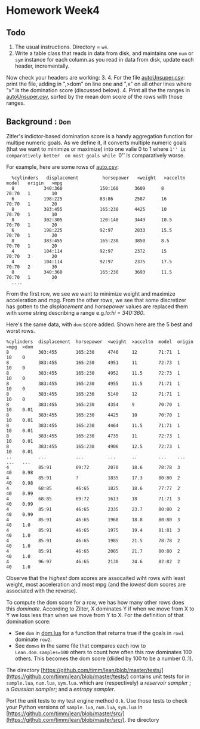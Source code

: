 # Homework Week4


## Todo

1. The usual instructions. Directory = `w4`.
2. Write a table class that reads in data from disk, and maintains one
   `num` or `sym` instance for each column.as you read in data from disk,
   update each header, incrementally.

Now check your headers are working:
3. 
4. For the file
   [autoUnsuper.csv](https://github.com/timm/lean/blob/master/data/autoUnsuper.csv):
   print the file, adding in ",>dom" on line one and ",x" on all other lines where "x"
   is the domination score (discussed below).
4. Print all the the ranges in   
   [autoUnsuper.csv](https://github.com/timm/lean/blob/master/data/autoUnsuper.csv),
   sorted by the mean dom score of the rows with those ranges.

## Background : `Dom`

Zitler's indictor-based domination score is a handy aggregation
function for multipe numeric goals. As we define it, it converts
multiple  numeric goals (that we want to minimize or maximize)
into one valie 0 to 1 where ``1'' is comparatively better 
on most
goals
while ``0'' is comparatively worse.

For example, here are some rows
of [auto.csv](https://github.com/timm/lean/blob/master/data/autoUnsuper.csv):

      %cylinders   displacement         horsepower   <weight   >acceltn   model   origin   >mpg	
      8           340:360              150:160      3609      8          70:70   1        10
      6           198:225              83:86        2587      16         70:70   1        20
      8           383:455              165:230      4425      10         70:70   1        10
      8           302:305              120:140      3449      10.5       70:70   1        20
      6           198:225              92:97        2833      15.5       70:70   1        20
      8           383:455              165:230      3850      8.5        70:70   1        20
      4           104:114              92:97        2372      15         70:70   3        20
      4           104:114              92:97        2375      17.5       70:70   2        30
      8           340:360              165:230      3693      11.5       70:70   1        20
      ....

From the first row,  we see we want to minimize weight and maximize acceleration and mpg. 
From the other rows, we see that some discretizer has gotten to the _displacement_ and _horsepower_
values are replaced them with some string describing a range e.g._lo:hi_ =  _340:360_.

Here's the same data, with `dom` score added. Shown here are the 5 best and worst rows.


    %cylinders  displacement  horsepower  <weight  >acceltn  model  origin  >mpg  >dom
    8           383:455       165:230     4746     12        71:71  1       10    0
    8           383:455       165:230     4951     11        72:73  1       10    0
    8           383:455       165:230     4952     11.5      72:73  1       10    0
    8           383:455       165:230     4955     11.5      71:71  1       10    0
    8           383:455       165:230     5140     12        71:71  1       10    0
    8           383:455       165:230     4354     9         70:70  1       10    0.01
    8           383:455       165:230     4425     10        70:70  1       10    0.01
    8           383:455       165:230     4464     11.5      71:71  1       10    0.01
    8           383:455       165:230     4735     11        72:73  1       10    0.01
    8           383:455       165:230     4906     12.5      72:73  1       10    0.01
    ..          ...           ...         ...      ..        ...    ...     ...   ...
    4           85:91         69:72       2070     18.6      78:78  3       40    0.98
    4           85:91         ?           1835     17.3      80:80  2       40    0.98
    4           68:85         46:65       1825     18.6      77:77  2       40    0.99
    4           68:85         69:72       1613     18        71:71  3       40    0.99
    4           85:91         46:65       2335     23.7      80:80  2       40    0.99
    4           85:91         46:65       1968     18.8      80:80  3       40    1.0
    4           85:91         46:65       1975     19.4      81:81  3       40    1.0
    4           85:91         46:65       1985     21.5      78:78  2       40    1.0
    4           85:91         46:65       2085     21.7      80:80  2       40    1.0
    4           96:97         46:65       2130     24.6      82:82  2       40    1.0

Observe that the _highest_ dom scores are assocaited wiht rows with least weight, most acceleration
and most mpg (and the _lowest_ dom scores are associated with the reverse).

To compute the dom score for a row, we has how many other rows does this _dominate_.
According to Zilter, X dominates Y if when we move from X to Y we loss less than when we move from Y to X.
For the definition of that domination score:

-  See `dom` in [dom.lua](http://menzies.us/lean/dom.html) for a function that returns true
   if the goals in `row1` dominate `row2`.
-  See `domws` in the same file that compares each row to `Lean.dom.samples=100` others
   to count how often this row dominates 100 others. This becomes the dom score (diided by 100
   to be a number 0..1).



The directory
[https://github.com/timm/lean/blob/master/tests/](https://github.com/timm/lean/blob/master/tests/)
contains unit tests for  in `sample.lua`, `num.lua`, `sym.lua`.
which are
(respectively)
a _reservoir sampler_ ;
a _Gaussian sampler_; and a
_entropy sampler_.


Port the unit tests to my test engine method `O.k`. Use those tests to check your Python versions of
`sample.lua`, `num.lua`, `sym.lua` in
[https://github.com/timm/lean/blob/master/src/](https://github.com/timm/lean/blob/master/src/).
the directory 
